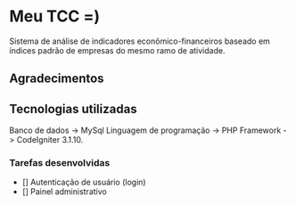 # Meu TCC =)

Sistema de análise de indicadores econômico-financeiros baseado em índices padrão de empresas do mesmo ramo de atividade.

## Agradecimentos

## Tecnologias utilizadas

Banco de dados -> MySql
Linguagem de programação -> PHP
Framework -> CodeIgniter 3.1.10.

### Tarefas desenvolvidas

- [] Autenticação de usuário (login)
- [] Painel administrativo